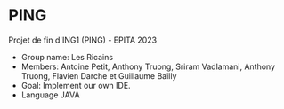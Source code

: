 # PING
Projet de fin d'ING1 (PING) - EPITA 2023

* Group name: Les Ricains
* Members: Antoine Petit, Anthony Truong, Sriram Vadlamani, Anthony Truong, Flavien Darche et Guillaume Bailly
* Goal: Implement our own IDE.
* Language JAVA
